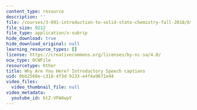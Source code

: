```yaml
---
content_type: resource
description: ''
file: /courses/3-091-introduction-to-solid-state-chemistry-fall-2018/btZ-VFW4wpY_captions.webvtt
file_size: 9212
file_type: application/x-subrip
hide_download: true
hide_download_original: null
learning_resource_types: []
license: https://creativecommons.org/licenses/by-nc-sa/4.0/
ocw_type: OCWFile
resourcetype: Other
title: Why Are You Here? Introductory Speech captions
uid: 0bb2560e-c318-4f3d-9133-e4f4a9671e44
video_files:
  video_thumbnail_file: null
video_metadata:
  youtube_id: btZ-VFW4wpY
---
```


